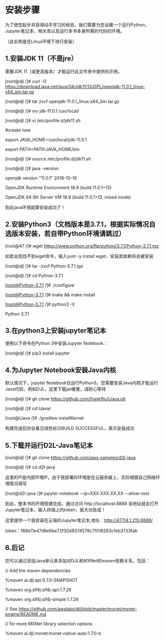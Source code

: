 # 安装步骤

为了使您起步并获得动手学习的经验，我们需要为您设置一个运行Python，Jupyter笔记本，相关库以及运行本书本身所需的代码的环境。

（此实例是在Linux环境下进行安装）

## 1.安装JDK 11（不是jre）

需要JDK 11（或更高版本）才能运行此文件夹中提供的示例。

[root@djl /]# curl -O https://download.java.net/java/GA/jdk11/13/GPL/openjdk-11.0.1_linux-x64_bin.tar.gz

[root@djl /]# tar zxvf openjdk-11.0.1_linux-x64_bin.tar.gz

[root@djl /]# mv jdk-11.0.1 /usr/local/

[root@djl /]# vi /etc/profile.d/jdk11.sh

#create new

export JAVA_HOME=/usr/local/jdk-11.0.1

export PATH=$PATH:$JAVA_HOME/bin

[root@djl /]# source /etc/profile.d/jdk11.sh

[root@djl /]# java -version

openjdk version "11.0.1" 2018-10-16

OpenJDK Runtime Environment 18.9 (build 11.0.1+13)

OpenJDK 64-Bit Server VM 18.9 (build 11.0.1+13, mixed mode)

到此java环境就算安装成功了！

## 2.安装Python3（文档版本是3.7.1，根据实际情况自选版本安装，若自带Python环境请跳过）

[root@47 /]# wget https://www.python.org/ftp/python/3.7.1/Python-3.7.1.tgz

如若出现找不到wget命令，输入yum -y install wget，安装其依赖将会被安装

[root@djl /]# tar -zxvf Python-3.7.1.tgz

[root@djl /]# cd Python-3.7.1

[root@Python-3.7.1 /]# ./configure

[root@Python-3.7.1 /]# make && make install

[root@Python-3.7.1 /]# python3 -V

Python 3.7.1

## 3.在python3上安装jupyter笔记本

使用以下命令在Python 3中安装Jupyter Notebook：

[root@djl /]# pip3 install jupyter

## 4.为Jupyter Notebook安装Java内核

默认情况下，jupyter Notebook仅运行Python3。您需要安装Java内核才能运行Java代码，例如DJL，这里下载jar缓慢，请耐心等待

[root@djl /]# git clone https://github.com/frankfliu/IJava.git

[root@djl /]# cd IJava/

[root@IJava /]# ./gradlew installKernel

构建完成后你会看见绿色标识BUILD SUCCESSFUL，表示安装成功

## 5.下载并运行D2L-Java笔记本

[root@djl /]# git clone https://github.com/aws-samples/d2l-java

[root@djl /]# cd d2l-java

这里的IP是内部环境IP，由于我部署的环境是在云服务器上，实际根据自己网络环境情况填写

[root@d2l-java /]# jupyter notebook --ip=XXX.XXX.XX.XX --allow-root

到此，整本书的环境搭建完成，通过访问 http://localhost:8888 该地址就会打开Jupyter笔记本，输入终端上的token，就大功告成！

这里提供一个我安装在云端的Jupyter笔记本,地址：http://47.114.1.215:8888/

token：f88e11e47d8e6be72f30d8374578c7f018263cfeb3733fab

## 6.后记

您可以通过添加Java单元来添加对DJL和MXNet的maven依赖关系，包括：

// Add the maven dependencies

%maven ai.djl:api:0.7.0-SNAPSHOT

%maven org.slf4j:slf4j-api:1.7.26

%maven org.slf4j:slf4j-simple:1.7.26

// See https://github.com/awslabs/djl/blob/master/mxnet/mxnet-engine/README.md

// for more MXNet library selection options

%maven ai.djl.mxnet:mxnet-native-auto:1.7.0-b
